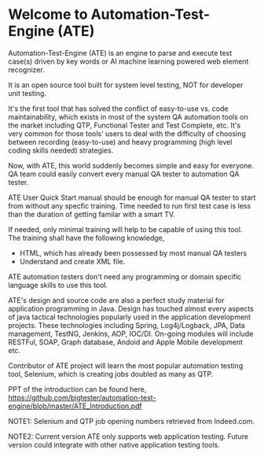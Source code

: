 # Welcome to Automation-Test-Engine (ATE)

Automation-Test-Engine (ATE) is an engine to parse and execute test case(s) driven by key words or AI machine learning powered web element recognizer.

It is an open source tool built for system level testing, NOT for developer unit testing. 

It's the first tool that has solved the conflict of easy-to-use vs. code maintainability, which exists in most of the system QA automation tools on the market including QTP, Functional Tester and Test Complete, etc. It's very common for those tools' users to deal with the difficulty of choosing between recording (easy-to-use) and heavy programming (high level coding skills needed) strategies. 

Now, with ATE, this world suddenly becomes simple and easy for everyone. QA team could easily convert every manual QA tester to automation QA tester.

ATE User Quick Start manual should be enough for manual QA tester to start from without any specfic training. Time needed to run first test case is less than the duration of getting familar with a smart TV.

If needed, only minimal training will help to be capable of using this tool. The training shall have the following knowledge,
* HTML, which has already been possessed by most manual QA testers
* Understand and create XML file.

ATE automation testers don't need any programming or domain specific language skills to use this tool.

ATE's design and source code are also a perfect study material for application programming in Java. Design has touched almost every aspects of java tactical technologies popularly used in the application development projects. These technologies including Spring, Log4j/Logback, JPA, Data management, TestNG, Jenkins, AOP, IOC/DI. On-going modules will include RESTFul, SOAP, Graph database, Andoid and Apple Mobile development etc. 

Contributor of ATE project will learn the most popular automation testing tool, Selenium, which is creating jobs doubled as many as QTP.

PPT of the introduction can be found here, https://github.com/bigtester/automation-test-engine/blob/master/ATE_Introduction.pdf

NOTE1: Selenium and QTP job opening numbers retrieved from Indeed.com.

NOTE2: Current version ATE only supports web application testing. Future version could integrate with other native application testing tools.



